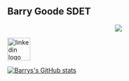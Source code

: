 ## Barry Goode SDET 

<!--
gif header test
-->
<p align="center">
  <img src="https://github.com/user-attachments/assets/d458a9fa-df12-45c7-ab29-1ca02602e7b2" />
</p>

<!--
Social Media Links
-->
<!-- 
      <img src="https://github.com/BarryGoode/BarryGoode/blob/main/LinkedInIcon.png" width="52" height="52" alt="linkedin logo"  />
-->
<div align="left">
  <a href="https://www.linkedin.com/in/barry-t-goode/" target="_blank">
    <img src="https://cdn.jsdelivr.net/gh/devicons/devicon@latest/icons/linkedin/linkedin-original.svg" width="52" height="52" alt="linkedin logo" />
  </a>
</div>


<!--
Stats
-->
[![Barrys's GitHub stats](https://github-readme-stats.vercel.app/api?username=BarryGoode&theme=tokyonight)](https://github.com/BarryGoode/github-readme-stats) 

<!--
**BarryGoode/BarryGoode** is a ✨ _special_ ✨ repository because its `README.md` (this file) appears on your GitHub profile.

Here are some ideas to get you started:

- 🔭 I’m currently working on ...
- 🌱 I’m currently learning ...
- 👯 I’m looking to collaborate on ...
- 🤔 I’m looking for help with ...
- 💬 Ask me about ...
- 📫 How to reach me: ...
- 😄 Pronouns: ...
- ⚡ Fun fact: ...
-->
